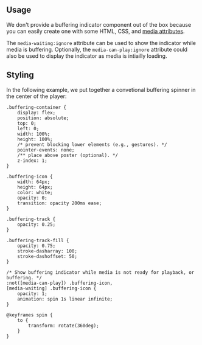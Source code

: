 ## Usage

We don't provide a buffering indicator component out of the box because you can easily create one with
some HTML, CSS, and [media attributes](../../../getting-started/styling.md#media-attributes).

The `media-waiting:ignore` attribute can be used to show the indicator while media is buffering. Optionally,
the `media-can-play:ignore` attribute could also be used to display the indicator as media is intiailly loading.

## Styling

In the following example, we put together a convetional buffering spinner in the center of the player:

<slot name="styling" />

```css:copy
.buffering-container {
	display: flex;
	position: absolute;
	top: 0;
	left: 0;
	width: 100%;
	height: 100%;
	/* prevent blocking lower elements (e.g., gestures). */
	pointer-events: none;
	/** place above poster (optional). */
	z-index: 1;
}

.buffering-icon {
	width: 64px;
	height: 64px;
	color: white;
	opacity: 0;
	transition: opacity 200ms ease;
}

.buffering-track {
	opacity: 0.25;
}

.buffering-track-fill {
	opacity: 0.75;
	stroke-dasharray: 100;
	stroke-dashoffset: 50;
}

/* Show buffering indicator while media is not ready for playback, or buffering. */
:not([media-can-play]) .buffering-icon,
[media-waiting] .buffering-icon {
	opacity: 1;
	animation: spin 1s linear infinite;
}

@keyframes spin {
	to {
		transform: rotate(360deg);
	}
}
```
